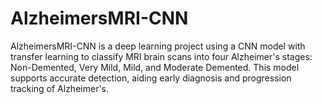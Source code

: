 # AlzheimersMRI-CNN
AlzheimersMRI-CNN is a deep learning project using a CNN model with transfer learning to classify MRI brain scans into four Alzheimer's stages: Non-Demented, Very Mild, Mild, and Moderate Demented. This model supports accurate detection, aiding early diagnosis and progression tracking of Alzheimer's.

